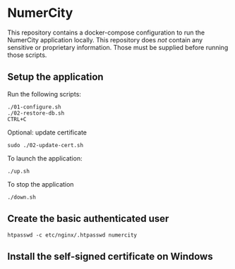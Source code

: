 # NumerCity 

This repository contains a docker-compose configuration to run the NumerCity application locally.
This repository does *not* contain any sensitive or proprietary information.
Those must be supplied before running those scripts.

## Setup the application

Run the following scripts:

```
./01-configure.sh
./02-restore-db.sh
CTRL+C
```

Optional: update certificate

```
sudo ./02-update-cert.sh
```

To launch the application:

```
./up.sh
```

To stop the application

```
./down.sh
```

## Create the basic authenticated user

```
htpasswd -c etc/nginx/.htpasswd numercity
```

## Install the self-signed certificate on Windows



